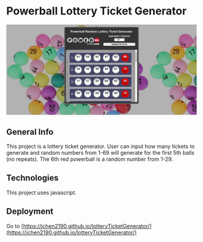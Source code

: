 # Powerball Lottery Ticket Generator
![screenshot](./images/screencapture.png)

## General Info
This project is a lottery ticket generator. User can input how many tickets to generate and random numbers from 1-69 will generate for the first 5th balls (no repeats). The 6th red powerball is a random number from 1-29.

## Technologies
This project uses javascript.

## Deployment
Go to [https://jchen2190.github.io/lotteryTicketGenerator/](https://jchen2190.github.io/lotteryTicketGenerator/)